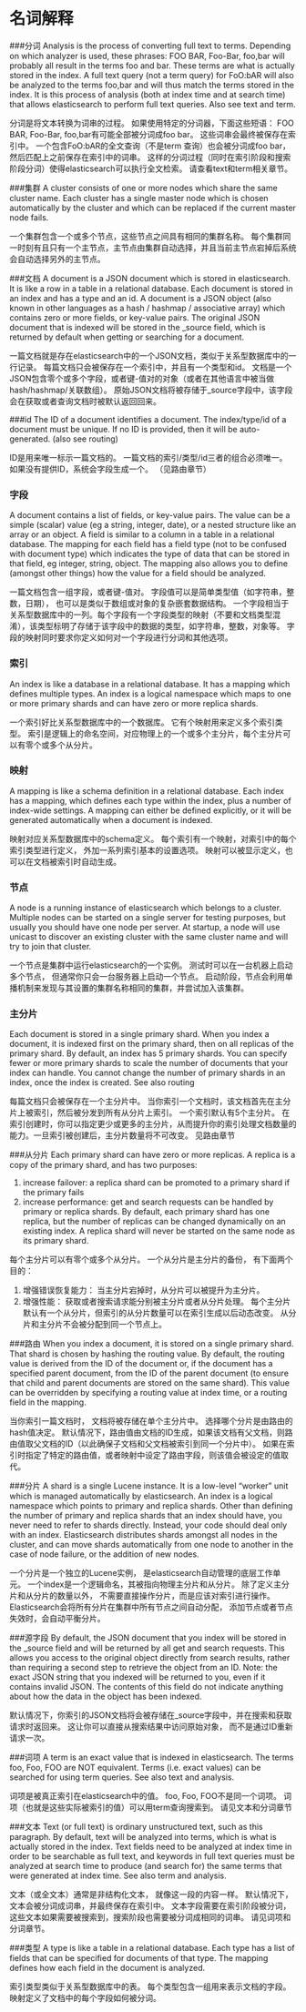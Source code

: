 # 名词解释
###分词
Analysis is the process of converting full text to terms. Depending on which analyzer is used, these phrases: FOO BAR, Foo-Bar, foo,bar will probably all result in the terms foo and bar. These terms are what is actually stored in the index. A full text query (not a term query) for FoO:bAR will also be analyzed to the terms foo,bar and will thus match the terms stored in the index. It is this process of analysis (both at index time and at search time) that allows elasticsearch to perform full text queries. Also see text and term.

分词是将文本转换为词串的过程。 如果使用特定的分词器，下面这些短语： FOO BAR, Foo-Bar, foo,bar有可能全部被分词成foo bar。 这些词串会最终被保存在索引中。 一个包含FoO:bAR的全文查询（不是term 查询）也会被分词成foo bar，然后匹配上之前保存在索引中的词串。 这样的分词过程（同时在索引阶段和搜索阶段分词）使得elasticsearch可以执行全文检索。 请查看text和term相关章节。

###集群
A cluster consists of one or more nodes which share the same cluster name. Each cluster has a single master node which is chosen automatically by the cluster and which can be replaced if the current master node fails.

一个集群包含一个或多个节点，这些节点之间具有相同的集群名称。 每个集群同一时刻有且只有一个主节点，主节点由集群自动选择，并且当前主节点宕掉后系统会自动选择另外的主节点。

###文档
A document is a JSON document which is stored in elasticsearch. It is like a row in a table in a relational database. Each document is stored in an index and has a type and an id. A document is a JSON object (also known in other languages as a hash / hashmap / associative array) which contains zero or more fields, or key-value pairs. The original JSON document that is indexed will be stored in the _source field, which is returned by default when getting or searching for a document.

一篇文档就是存在elasticsearch中的一个JSON文档，类似于关系型数据库中的一行记录。 每篇文档只会被保存在一个索引中，并且有一个类型和id。 文档是一个JSON包含零个或多个字段，或者键-值对的对象（或者在其他语言中被当做hash/hashmap/关联数组）。 原始JSON文档将被存储于_source字段中，该字段会在获取或者查询文档时被默认返回回来。

###id
The ID of a document identifies a document. The index/type/id of a document must be unique. If no ID is provided, then it will be auto-generated. (also see routing)

ID是用来唯一标示一篇文档的。 一篇文档的索引/类型/id三者的组合必须唯一。 如果没有提供ID，系统会字段生成一个。 （见路由章节）

### 字段
A document contains a list of fields, or key-value pairs. The value can be a simple (scalar) value (eg a string, integer, date), or a nested structure like an array or an object. A field is similar to a column in a table in a relational database. The mapping for each field has a field type (not to be confused with document type) which indicates the type of data that can be stored in that field, eg integer, string, object. The mapping also allows you to define (amongst other things) how the value for a field should be analyzed.

一篇文档包含一组字段，或者键-值对。 字段值可以是简单类型值（如字符串，整数，日期）， 也可以是类似于数组或对象的复杂嵌套数据结构。 一个字段相当于关系型数据库中的一列。每个字段有一个字段类型的映射（不要和文档类型混淆），该类型标明了存储于该字段中的数据的类型，如字符串，整数，对象等。 字段的映射同时要求你定义如何对一个字段进行分词和其他选项。

### 索引
An index is like a database in a relational database. It has a mapping which defines multiple types. An index is a logical namespace which maps to one or more primary shards and can have zero or more replica shards.

一个索引好比关系型数据库中的一个数据库。 它有个映射用来定义多个索引类型。 索引是逻辑上的命名空间，对应物理上的一个或多个主分片，每个主分片可以有零个或多个从分片。

### 映射
A mapping is like a schema definition in a relational database. Each index has a mapping, which defines each type within the index, plus a number of index-wide settings. A mapping can either be defined explicitly, or it will be generated automatically when a document is indexed.

映射对应关系型数据库中的schema定义。 每个索引有一个映射，对索引中的每个索引类型进行定义， 外加一系列索引基本的设置选项。 映射可以被显示定义，也可以在文档被索引时自动生成。

### 节点
A node is a running instance of elasticsearch which belongs to a cluster. Multiple nodes can be started on a single server for testing purposes, but usually you should have one node per server. At startup, a node will use unicast to discover an existing cluster with the same cluster name and will try to join that cluster.

一个节点是集群中运行elasticsearch的一个实例。 测试时可以在一台机器上启动多个节点， 但通常你只会一台服务器上启动一个节点。 启动阶段，节点会利用单播机制来发现与其设置的集群名称相同的集群，并尝试加入该集群。

### 主分片
Each document is stored in a single primary shard. When you index a document, it is indexed first on the primary shard, then on all replicas of the primary shard. By default, an index has 5 primary shards. You can specify fewer or more primary shards to scale the number of documents that your index can handle. You cannot change the number of primary shards in an index, once the index is created. See also routing

每篇文档只会被保存在一个主分片中。 当你索引一个文档时，该文档首先在主分片上被索引，然后被分发到所有从分片上索引。 一个索引默认有5个主分片。 在索引创建时，你可以指定更少或更多的主分片，从而提升你的索引处理文档数量的能力。一旦索引被创建后，主分片数量将不可改变。 见路由章节

###从分片
Each primary shard can have zero or more replicas. A replica is a copy of the primary shard, and has two purposes:

1. increase failover: a replica shard can be promoted to a primary shard if the primary fails
2. increase performance: get and search requests can be handled by primary or replica shards. By default, each primary shard has one replica, but the number of replicas can be changed dynamically on an existing index. A replica shard will never be started on the same node as its primary shard.

每个主分片可以有零个或多个从分片。 一个从分片是主分片的备份， 有下面两个目的：

1. 增强错误恢复能力： 当主分片宕掉时，从分片可以被提升为主分片。
2. 增强性能： 获取或者搜索请求能分别被主分片或者从分片处理。 每个主分片默认有一个从分片，但索引的从分片数量可以在索引生成以后动态改变。 从分片和主分片不会被分配到同一个节点上。

###路由
When you index a document, it is stored on a single primary shard. That shard is chosen by hashing the routing value. By default, the routing value is derived from the ID of the document or, if the document has a specified parent document, from the ID of the parent document (to ensure that child and parent documents are stored on the same shard). This value can be overridden by specifying a routing value at index time, or a routing field in the mapping.

当你索引一篇文档时， 文档将被存储在单个主分片中。 选择哪个分片是由路由的hash值决定。 默认情况下，路由值由文档的ID生成，如果该文档有父文档，则路由值取父文档的ID（以此确保子文档和父文档被索引到同一个分片中）。 如果在索引时指定了特定的路由值，或者映射中设定了路由字段，则该值会被设定的值取代。

###分片
A shard is a single Lucene instance. It is a low-level “worker” unit which is managed automatically by elasticsearch. An index is a logical namespace which points to primary and replica shards. Other than defining the number of primary and replica shards that an index should have, you never need to refer to shards directly. Instead, your code should deal only with an index. Elasticsearch distributes shards amongst all nodes in the cluster, and can move shards automatically from one node to another in the case of node failure, or the addition of new nodes.

一个分片是一个独立的Lucene实例， 是elasticsearch自动管理的底层工作单元。 一个index是一个逻辑命名，其被指向物理主分片和从分片。 除了定义主分片和从分片的数量以外， 不需要直接操作分片，而是应该对索引进行操作。 Elasticsearch会将所有分片在集群中所有节点之间自动分配， 添加节点或者节点失效时，会自动平衡分片。

###源字段
By default, the JSON document that you index will be stored in the _source field and will be returned by all get and search requests. This allows you access to the original object directly from search results, rather than requiring a second step to retrieve the object from an ID. Note: the exact JSON string that you indexed will be returned to you, even if it contains invalid JSON. The contents of this field do not indicate anything about how the data in the object has been indexed.

默认情况下，你索引的JSON文档将会被存储在_source字段中，并在搜索和获取请求时返回来。 这让你可以直接从搜索结果中访问原始对象， 而不是通过ID重新请求一次。

###词项
A term is an exact value that is indexed in elasticsearch. The terms foo, Foo, FOO are NOT equivalent. Terms (i.e. exact values) can be searched for using term queries. See also text and analysis.

词项是被真正索引在elasticsearch中的值。 foo, Foo, FOO不是同一个词项。 词项（也就是这些实际被索引的值）可以用term查询搜索到。 请见文本和分词章节


###文本
Text (or full text) is ordinary unstructured text, such as this paragraph. By default, text will be analyzed into terms, which is what is actually stored in the index. Text fields need to be analyzed at index time in order to be searchable as full text, and keywords in full text queries must be analyzed at search time to produce (and search for) the same terms that were generated at index time. See also term and analysis.

文本（或全文本）通常是非结构化文本， 就像这一段的内容一样。 默认情况下，文本会被分词成词串，并最终保存在索引中。 文本字段需要在索引阶段被分词，这些文本如果需要被搜索到，搜索阶段也需要被分词成相同的词串。 请见词项和分词章节。

###类型
A type is like a table in a relational database. Each type has a list of fields that can be specified for documents of that type. The mapping defines how each field in the document is analyzed.

索引类型类似于关系型数据库中的表。 每个类型包含一组用来表示文档的字段。 映射定义了文档中的每个字段如何被分词。


